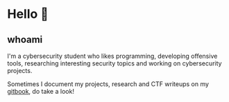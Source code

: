 # Hello 👋
## whoami
I'm a cybersecurity student who likes programming, developing offensive tools, researching interesting security topics and working on cybersecurity projects.

Sometimes I document my projects, research and CTF writeups on my [gitbook](https://gatari.gitbook.io/), do take a look!
